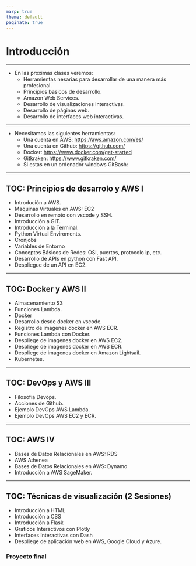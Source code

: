```yaml
---
marp: true
theme: default
paginate: true
---
```


<style>
img[alt~="center"] {
  display: block;
  margin: 0 auto;
}
</style>

#  Introducción


---

- En las proximas clases veremos:
  - Herramientas nesarias para desarrollar de una manera más profesional.
  - Principios basicos de desarrollo.
  - Amazon Web Services.
  - Desarrollo de visualizaciones interactivas.
  - Desarrollo de páginas web.
  - Desarrollo de interfaces web interactivas.

---

- Necesitamos las siguientes herramientas:
  - Una cuenta en AWS: https://aws.amazon.com/es/
  - Una cuenta en Github: https://github.com/
  - Docker: https://www.docker.com/get-started
  - Gitkraken: https://www.gitkraken.com/
  - Si estas en un ordenador windows GitBash: 

---
## TOC: Principios de desarrolo y AWS I
- Introdución a AWS.
- Maquinas Virtuales en AWS: EC2
- Desarrollo en remoto con vscode y SSH.
- Introducción a GIT.
- Introducción a la Terminal.
- Python Virtual Enviroments.
- Cronjobs
- Variables de Entorno
- Conceptos Básicos de Redes: OSI, puertos, protocolo ip, etc.
- Desarrollo de APIs en python con Fast API.
- Despliegue de un API en EC2.

---

## TOC: Docker y AWS II
- Almacenamiento S3
- Funciones Lambda.
- Docker
- Desarrollo desde docker en vscode.
- Registro de imagenes docker en AWS ECR.
- Funciones Lambda con Docker.
- Despliege de imagenes docker en AWS EC2.
- Despliege de imagenes docker en AWS ECR.
- Despliege de imagenes docker en Amazon Lightsail.
- Kubernetes.
---

## TOC:  DevOps y AWS III
- Filosofia Devops.
- Acciones de Github.
- Ejemplo DevOps AWS Lambda.
- Ejemplo DevOps AWS EC2 y ECR.

---

## TOC:  AWS IV
- Bases de Datos Relacionales en AWS: RDS
- AWS Athenea
- Bases de Datos Relacionales en AWS: Dynamo
- Introducción a AWS SageMaker.

---

## TOC:  Técnicas de visualización  (2 Sesiones)
- Introducción a HTML
- Introducción a CSS
- Introducción a Flask
- Graficos Interactivos con Plotly
- Interfaces Interactivas con Dash
- Despliege de aplicación web en AWS, Google Cloud y Azure.
### Proyecto final









